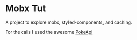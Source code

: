 # Mobx Tut

A project to explore mobx, styled-components, and caching.

For the calls I used the awesome [PokeApi](https://pokeapi.co/)
